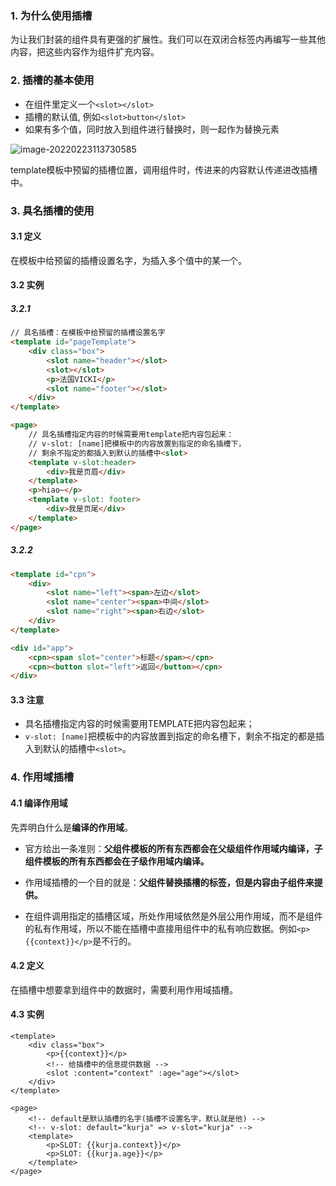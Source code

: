 ### 1. 为什么使用插槽

为让我们封装的组件具有更强的扩展性。我们可以在双闭合标签内再编写一些其他内容，把这些内容作为组件扩充内容。

### 2. 插槽的基本使用

- 在组件里定义一个`<slot></slot>`
- 插槽的默认值, 例如`<slot>button</slot>`
- 如果有多个值，同时放入到组件进行替换时，则一起作为替换元素

![image-20220223113730585](C:\Users\Kurja\AppData\Roaming\Typora\typora-user-images\image-20220223113730585.png)

template模板中预留的插槽位置，调用组件时，传进来的内容默认传递进改插槽中。

### 3. 具名插槽的使用

#### 3.1 定义

在模板中给预留的插槽设置名字，为插入多个值中的某一个。

#### 3.2 实例

##### 3.2.1

```html
// 具名插槽：在模板中给预留的插槽设置名字
<template id="pageTemplate">
	<div class="box">
		<slot name="header"></slot>
		<slot></slot>
        <p>法国VICKI</p>
        <slot name="footer"></slot>
	</div>
</template>
```

```html
<page>
	// 具名插槽指定内容的时候需要用template把内容包起来：
    // v-slot: [name]把模板中的内容放置到指定的命名插槽下，
    // 剩余不指定的都插入到默认的插槽中<slot>
    <template v-slot:header>
        <div>我是页眉</div>
    </template>
    <p>hiao~</p>
    <template v-slot: footer>
        <div>我是页尾</div>
    </template>
</page>
```

##### 3.2.2 

```html
<template id="cpn">
	<div>
		<slot name="left"><span>左边</slot>
		<slot name="center"><span>中间</slot>
		<slot name="right"><span>右边</slot>
	</div>
</template>
```

```html
<div id="app">
	<cpn><span slot="center">标题</span></cpn>
	<cpn><button slot="left">返回</button></cpn>
</div>
```

#### 3.3 注意

- 具名插槽指定内容的时候需要用TEMPLATE把内容包起来；
- `v-slot: [name]`把模板中的内容放置到指定的命名槽下，剩余不指定的都是插入到默认的插槽中`<slot>`。

### 4. 作用域插槽

#### 4.1 编译作用域

先弄明白什么是**编译的作用域**。

- 官方给出一条准则：**父组件模板的所有东西都会在父级组件作用域内编译，子组件模板的所有东西都会在子级作用域内编译。**


- 作用域插槽的一个目的就是：**父组件替换插槽的标签，但是内容由子组件来提供。**

- 在组件调用指定的插槽区域，所处作用域依然是外层公用作用域，而不是组件的私有作用域，所以不能在插槽中直接用组件中的私有响应数据。例如`<p>{{context}}</p>`是不行的。

#### 4.2 定义

在插槽中想要拿到组件中的数据时，需要利用作用域插槽。

#### 4.3 实例

```vue
<template>
	<div class="box">
        <p>{{context}}</p>
        <!-- 给插槽中的信息提供数据 -->
        <slot :content="context" :age="age"></slot>
    </div>
</template>
```

```vue
<page>
	<!-- default是默认插槽的名字(插槽不设置名字，默认就是他) -->
    <!-- v-slot: default="kurja" => v-slot="kurja" -->
    <template>
		<p>SLOT: {{kurja.context}}</p>
		<p>SLOT: {{kurja.age}}</p>
    </template>
</page>
```

